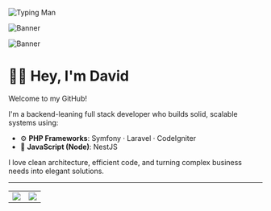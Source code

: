 ![Typing Man](https://media.giphy.com/media/qgQUggAC3Pfv687qPC/giphy.gif)

![Banner](https://media.giphy.com/media/L1R1tvI9svkIWwpVYr/giphy.gif)

![Banner](https://media.giphy.com/media/tXL4FHPSnVJ0A/giphy.gif)



# 👨‍💻 Hey, I'm David

Welcome to my GitHub!

I'm a backend-leaning full stack developer who builds solid, scalable systems using:
- ⚙️ **PHP Frameworks**: Symfony · Laravel · CodeIgniter  
- 🚀 **JavaScript (Node)**: NestJS  

I love clean architecture, efficient code, and turning complex business needs into elegant solutions.

---

<table>
  <tr>
    <td>
      <img align="center" src="https://github-readme-stats.vercel.app/api?username=davithambardzumyanest&show_icons=true&theme=tokyonight" />
    </td>
    <td>
      <img align="center" src="https://streak-stats.demolab.com?user=davithambardzumyanest&theme=tokyonight" />
    </td>
  </tr>
</table>

